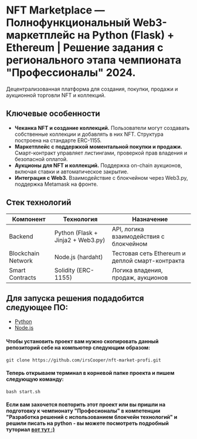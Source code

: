 # NFT Marketplace — Полнофункциональный Web3-маркетплейс на Python (Flask) + Ethereum | Решение задания с регионального этапа чемпионата "Профессионалы" 2024.
Децентрализованная платформа для создания, покупки, продажи и аукционной торговли NFT и коллекций.


## Ключевые особенности
- __Чеканка NFT и создание коллекций.__ Пользователи могут создавать собственные коллекции и добавлять в них NFT. Структура построена на стандарте ERC-1155.
- __Маркетплейс с поддержкой моментальной покупки и продажи.__ Смарт-контракт управляет листингами, проверкой прав владения и безопасной оплатой.
- __Аукционы для NFT и коллекций.__ Поддержка on-chain аукционов, включая ставки и автоматическое закрытие.
- __Интеграция с Web3.__ Взаимодействие с блокчейном через Web3.py, поддержка Metamask на фронте.

## Стек технологий
| Компонент      | Технология                  | Назначение                          |
|----------------|-----------------------------|-------------------------------------|
| Backend        | Python (Flask + Jinja2 + Web3.py)    | API, логика взаимодействия с блокчейном |
| Blockchain Network| Node.js (hardaht)        | Тестовая сеть Ethereum и деплой смарт-контракта |
| Smart Contracts| Solidity (ERC-1155)         | Логика владения, продаж, аукционов |


## Для запуска решения подадобится следующее ПО:
- [Python](https://www.python.org/downloads/)
- [Node.js](https://nodejs.org/en/download)

#### Чтобы установить проект вам нужно скопировать данный репозиторий себе на компьютер следующим образом:
```
git clone https://github.com/irsCooper/nft-market-profi.git
```
#### Теперь открываем терминал в корневой папке проекта и пишем следующую команду:
```
bash start.sh
```


#### Если вам захочется повторить этот проект или вы пришли на подготовку к чемпионату "Професионалы" в компетенции "Разработка решений с использованием блокчейн технологий" и решили писать на python - вы можете посмотреть подробный туториал [вот тут :)](https://github.com/irsCooper/profi-ethereum-erc1155/blob/chempionat_version/TUTORIAL.md)
